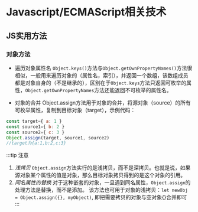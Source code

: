 # Javascript/ECMAScript相关技术

## JS实用方法

### 对象方法

- 遍历对象属性名
`Object.keys()`方法与`Object.getOwnPropertyNames()`方法很相似，一般用来遍历对象的（属性名，索引），并返回一个数组，该数组成员都是对象自身的（不是继承的），区别在于`Object.keys`方法只返回可枚举的属性，`Object.getOwnPropertyNames`方法还能返回不可枚举的属性名。

- 对象的合并
Object.assign方法用于对象的合并，将源对象（source）的所有可枚举属性，复制到目标对象（target），示例代码：

```js
const target={ a: 1 }
const source1={ b: 2 }
const source2={ c: 3 }
Object.assign(target, source1, source2)
//target为{a:1,b:2,c:3}
```

:::tip 注意
1. *浅拷贝*
`Object.assign`方法实行的是浅拷贝，而不是深拷贝。也就是说，如果源对象某个属性的值是对象，那么目标对象拷贝得到的是这个对象的引用。
2. *同名属性的替换*
对于这种嵌套的对象，一旦遇到同名属性，`Object.assign`的处理方法是替换，而不是添加。
该方法也可用于对象的浅拷贝：`let newObj = Object.assign({}, myObject)`, 即把需要拷贝的对象与空对象{}合并即可
:::
